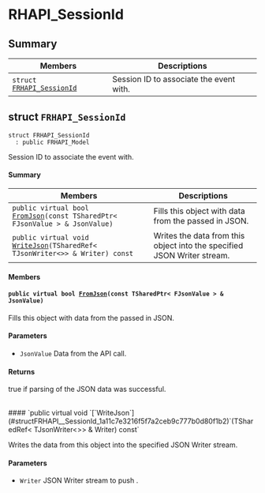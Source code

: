 # RHAPI_SessionId <a id="group__RHAPI__SessionId"></a>

## Summary

 Members                        | Descriptions                                
--------------------------------|---------------------------------------------
`struct `[`FRHAPI_SessionId`](#structFRHAPI__SessionId) | Session ID to associate the event with.

## struct `FRHAPI_SessionId` <a id="structFRHAPI__SessionId"></a>

```
struct FRHAPI_SessionId
  : public FRHAPI_Model
```

Session ID to associate the event with.

#### Summary

 Members                        | Descriptions                                
--------------------------------|---------------------------------------------
`public virtual bool `[`FromJson`](#structFRHAPI__SessionId_1acb9a8ca592fab3d7f5b89bcc4a42eb60)`(const TSharedPtr< FJsonValue > & JsonValue)` | Fills this object with data from the passed in JSON.
`public virtual void `[`WriteJson`](#structFRHAPI__SessionId_1a11c7e3216f5f7a2ceb9c777b0d80f1b2)`(TSharedRef< TJsonWriter<>> & Writer) const` | Writes the data from this object into the specified JSON Writer stream.

#### Members

#### `public virtual bool `[`FromJson`](#structFRHAPI__SessionId_1acb9a8ca592fab3d7f5b89bcc4a42eb60)`(const TSharedPtr< FJsonValue > & JsonValue)` <a id="structFRHAPI__SessionId_1acb9a8ca592fab3d7f5b89bcc4a42eb60"></a>

Fills this object with data from the passed in JSON.

#### Parameters
* `JsonValue` Data from the API call.

#### Returns
true if parsing of the JSON data was successful.

<br>
#### `public virtual void `[`WriteJson`](#structFRHAPI__SessionId_1a11c7e3216f5f7a2ceb9c777b0d80f1b2)`(TSharedRef< TJsonWriter<>> & Writer) const` <a id="structFRHAPI__SessionId_1a11c7e3216f5f7a2ceb9c777b0d80f1b2"></a>

Writes the data from this object into the specified JSON Writer stream.

#### Parameters
* `Writer` JSON Writer stream to push .

<br>
